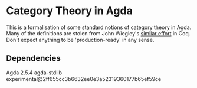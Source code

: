 # Category Theory in Agda

This is a formalisation of some standard notions of category theory in Agda.
Many of the definitions are stolen from John Wiegley's
[similar effort](https://github.com/jwiegley/category-theory) in Coq. Don't
expect anything to be 'production-ready' in any sense.

## Dependencies

Agda 2.5.4
agda-stdlib experimental@2ff655cc3b6632ee0e3a52319360177b65ef59ce
